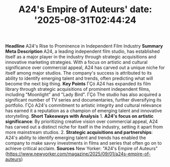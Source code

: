﻿---
title: "A24's Empire of Auteurs'
date: '2025-08-31T02:44:24"
category: "Markets"
summary: ""
slug: "a24s empire of auteurs"
source_urls:
  - "https://www.newyorker.com/magazine/2025/09/01/a24s-empire-of-auteurs"
seo:
  title: "A24's Empire of Auteurs | Hash n Hedge'
  description: '"
  keywords: ["news", "markets", "brief"]
---
**Headline** A24's Rise to Prominence in Independent Film Industry  **Summary Meta Description** A24, a leading independent film studio, has established itself as a major player in the industry through strategic acquisitions and innovative marketing strategies. With a focus on artistic and cultural significance over commercial appeal, A24 has carved out a unique niche for itself among major studios. The company's success is attributed to its ability to identify emerging talent and trends, often predicting what will become the next big thing.  **Key Points**  ΓÇó A24 has expanded its film library through strategic acquisitions of prominent independent films, including "Moonlight" and "Lady Bird". ΓÇó The studio has also acquired a significant number of TV series and documentaries, further diversifying its portfolio. ΓÇó A24's commitment to artistic integrity and cultural relevance has earned it a reputation as a champion of emerging talent and innovative storytelling.  **Short Takeaways with Analysis**  1. **A24's focus on artistic significance**: By prioritizing creative vision over commercial appeal, A24 has carved out a distinct niche for itself in the industry, setting it apart from more mainstream studios. 2. **Strategic acquisitions and partnerships**: A24's ability to identify emerging talent and trends has enabled the company to make savvy investments in films and series that often go on to achieve critical acclaim.  **Sources** New Yorker: "A24's Empire of Auteurs" (https://www.newyorker.com/magazine/2025/09/01/a24s-empire-of-auteurs) 
